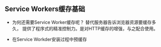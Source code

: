## Service Workers缓存基础

- 为何还需要Service Worker缓存呢？
  替代服务器告诉浏览器资源要缓存多久， 提供了程序式的精准控制力。是对HTTP缓存的增强，与之配合使用。 

- 在Service Workder安装过程中预缓存
  
  